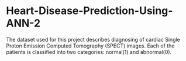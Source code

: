 # Heart-Disease-Prediction-Using-ANN-2

The dataset used for this project describes diagnosing of cardiac Single Proton Emission Computed Tomography (SPECT) images. 
Each of the patients is classified into two categories: normal(1) and abnormal(0). 
